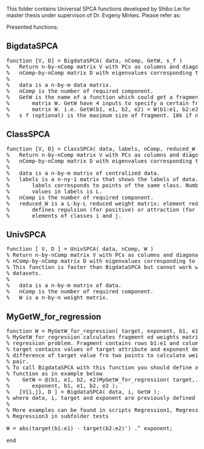 This folder contains Universal SPCA functions developed by Shibo Lei for master thesis under supervison of Dr. Evgeny Mirkes.
Please refer as:


Presented functions:

## BigdataSPCA

<pre>
function [V, D] = BigdataSPCA( data, nComp, GetW, s_f )
%   Return n-by-nComp matrix V with PCs as columns and diagonal
%   nComp-by-nComp matrix D with eigenvalues corresponding to PCs.
%
%   data is a n-by-m data matrix.
%   nComp is the number of required component.
%   GetW is the name of a function which could get a fragment of weights
%       matrix W. GetW have 4 inputs to specify a certain fragment of
%       matrix W. i.e. GetW(b1, e1, b2, e2) = W(b1:e1, b2:e2)
%   s_f (optional) is the maximum size of fragment. 10k if not specified.
</pre>

## ClassSPCA

<pre>
function [V, D] = ClassSPCA( data, labels, nComp, reduced_W )
%   Return n-by-nComp matrix V with PCs as columns and diagonal
%   nComp-by-nComp matrix D with eigenvalues corresponding to PCs.
%
%   data is a n-by-m matrix of centralized data.
%   labels is a n-ny-1 matrix that shows the labels of data. The same
%       labels corresponds to points of the same class. Number of unique
%       values in labels is L.
%   nComp is the number of required component.
%   reduced_W is a L-by-L reduced weight matrix: element reduced_W(i,j)
%       defines repulsion (for positive) or attraction (for negative) of
%       elements of classes i and j.
</pre>

## UnivSPCA

<pre>
function [ V, D ] = UnivSPCA( data, nComp, W )
% Return n-by-nComp matrix V with PCs as columns and diagonal
% nComp-by-nComp matrix D with eigenvalues corresponding to PCs.
% This function is faster than BigdataSPCA but cannot work with big
% datasets.
%
%   data is a n-by-m matrix of data.
%   nComp is the number of required component.
%   W is a n-by-n weight matrix.
</pre>

## MyGetW_for_regression

<pre>
function W = MyGetW_for_regression( target, exponent, b1, e1, b2, e2 )
% MyGetW_for_regression calculates fragment od weights matrix W fro
% regression problem. Fragment contains rows b1:e1 and columns b2:e2.
% target contains values of target attribute and exponent defines power of
% difference of target value fro two points to calculate weight of this
% pair.
% To call BigdataSPCA with this function you should define anonymous
% function as in example below
%    GetW = @(b1, e1, b2, e2)MyGetW_for_regression( target,...
%       exponent, b1, e1, b2, e2 );
%   [V{i,j}, D ] = BigdataSPCA( data, i, GetW );
% where data, i, target and exponent are previously defined variables. 
%
% More examples can be found in scripts Regression1, Regression2 and
% Regression3 in subfolder tests

W = abs(target(b1:e1) - target(b2:e2)') .^ exponent;

end
</pre>
